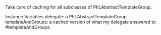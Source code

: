 Take care of caching for all subclasses of PhLAbstractTemplateGroup. 

Instance Variables
	delegate:		a PhLAbstractTemplateGroup
	templateAndGroups:			a cached version of what my delegate answered to #templateAndGroups.
